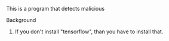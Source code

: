 This is a program that detects malicious

Background

1. If you don't install "tensorflow", than you have to install that.
